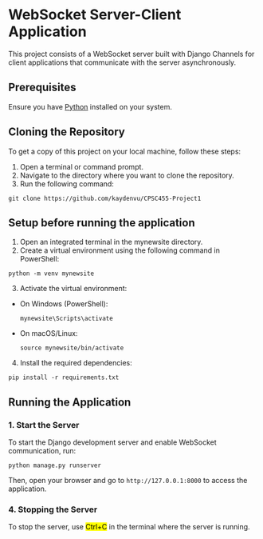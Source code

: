 # WebSocket Server-Client Application
This project consists of a WebSocket server built with Django Channels for client applications that communicate with the server asynchronously.
## Prerequisites
Ensure you have [Python](https://www.python.org/downloads/) installed on your system.

## Cloning the Repository
To get a copy of this project on your local machine, follow these steps:
1. Open a terminal or command prompt.
2. Navigate to the directory where you want to clone the repository.
3. Run the following command:
```
git clone https://github.com/kaydenvu/CPSC455-Project1
```
## Setup before running the application
1. Open an integrated terminal in the mynewsite directory.
2. Create a virtual environment using the following command in PowerShell:
```
python -m venv mynewsite
```
3. Activate the virtual environment:
- On Windows (PowerShell):
    ```
    mynewsite\Scripts\activate
    ```
- On macOS/Linux:
    ```
    source mynewsite/bin/activate
    ```
4. Install the required dependencies:
```
pip install -r requirements.txt
```

## Running the Application

### 1. Start the Server
To start the Django development server and enable WebSocket communication, run:
```
python manage.py runserver
```
Then, open your browser and go to ``` http://127.0.0.1:8000 ``` to access the application.


### 4. Stopping the Server
To stop the server, use <mark>Ctrl+C</mark> in the terminal where the server is running.
